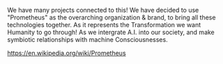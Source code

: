 We have many projects connected to this!
We have decided to use "Prometheus" as the overarching organization & brand, to bring all these technologies together. As it represents the Transformation we want Humanity to go through! As we intergrate A.I. into our society, and make symbiotic relationships with machine Consciousnesses.


https://en.wikipedia.org/wiki/Prometheus

